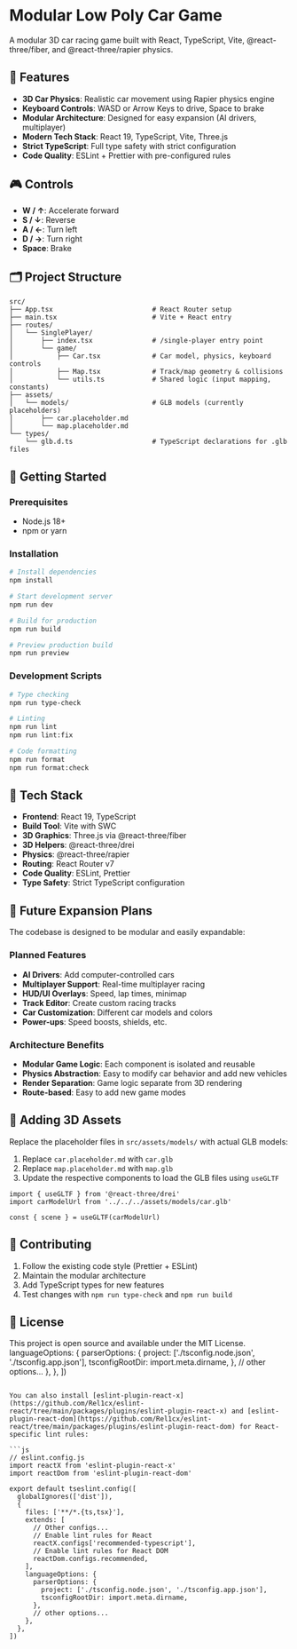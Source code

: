 # Modular Low Poly Car Game

A modular 3D car racing game built with React, TypeScript, Vite, @react-three/fiber, and @react-three/rapier physics.

## 🚗 Features

- **3D Car Physics**: Realistic car movement using Rapier physics engine
- **Keyboard Controls**: WASD or Arrow Keys to drive, Space to brake
- **Modular Architecture**: Designed for easy expansion (AI drivers, multiplayer)
- **Modern Tech Stack**: React 19, TypeScript, Vite, Three.js
- **Strict TypeScript**: Full type safety with strict configuration
- **Code Quality**: ESLint + Prettier with pre-configured rules

## 🎮 Controls

- **W / ↑**: Accelerate forward
- **S / ↓**: Reverse
- **A / ←**: Turn left
- **D / →**: Turn right
- **Space**: Brake

## 🗂 Project Structure

```
src/
├── App.tsx                         # React Router setup
├── main.tsx                        # Vite + React entry
├── routes/
│   └── SinglePlayer/
│       ├── index.tsx               # /single-player entry point
│       └── game/
│           ├── Car.tsx             # Car model, physics, keyboard controls
│           ├── Map.tsx             # Track/map geometry & collisions
│           └── utils.ts            # Shared logic (input mapping, constants)
├── assets/
│   └── models/                     # GLB models (currently placeholders)
│       ├── car.placeholder.md
│       └── map.placeholder.md
└── types/
    └── glb.d.ts                    # TypeScript declarations for .glb files
```

## 🚀 Getting Started

### Prerequisites

- Node.js 18+
- npm or yarn

### Installation

```bash
# Install dependencies
npm install

# Start development server
npm run dev

# Build for production
npm run build

# Preview production build
npm run preview
```

### Development Scripts

```bash
# Type checking
npm run type-check

# Linting
npm run lint
npm run lint:fix

# Code formatting
npm run format
npm run format:check
```

## 🔧 Tech Stack

- **Frontend**: React 19, TypeScript
- **Build Tool**: Vite with SWC
- **3D Graphics**: Three.js via @react-three/fiber
- **3D Helpers**: @react-three/drei
- **Physics**: @react-three/rapier
- **Routing**: React Router v7
- **Code Quality**: ESLint, Prettier
- **Type Safety**: Strict TypeScript configuration

## 🎯 Future Expansion Plans

The codebase is designed to be modular and easily expandable:

### Planned Features

- **AI Drivers**: Add computer-controlled cars
- **Multiplayer Support**: Real-time multiplayer racing
- **HUD/UI Overlays**: Speed, lap times, minimap
- **Track Editor**: Create custom racing tracks
- **Car Customization**: Different car models and colors
- **Power-ups**: Speed boosts, shields, etc.

### Architecture Benefits

- **Modular Game Logic**: Each component is isolated and reusable
- **Physics Abstraction**: Easy to modify car behavior and add new vehicles
- **Render Separation**: Game logic separate from 3D rendering
- **Route-based**: Easy to add new game modes

## 📝 Adding 3D Assets

Replace the placeholder files in `src/assets/models/` with actual GLB models:

1. Replace `car.placeholder.md` with `car.glb`
2. Replace `map.placeholder.md` with `map.glb`
3. Update the respective components to load the GLB files using `useGLTF`

```tsx
import { useGLTF } from '@react-three/drei'
import carModelUrl from '../../../assets/models/car.glb'

const { scene } = useGLTF(carModelUrl)
```

## 🤝 Contributing

1. Follow the existing code style (Prettier + ESLint)
2. Maintain the modular architecture
3. Add TypeScript types for new features
4. Test changes with `npm run type-check` and `npm run build`

## 📄 License

This project is open source and available under the MIT License.
languageOptions: {
parserOptions: {
project: ['./tsconfig.node.json', './tsconfig.app.json'],
tsconfigRootDir: import.meta.dirname,
},
// other options...
},
},
])

````

You can also install [eslint-plugin-react-x](https://github.com/Rel1cx/eslint-react/tree/main/packages/plugins/eslint-plugin-react-x) and [eslint-plugin-react-dom](https://github.com/Rel1cx/eslint-react/tree/main/packages/plugins/eslint-plugin-react-dom) for React-specific lint rules:

```js
// eslint.config.js
import reactX from 'eslint-plugin-react-x'
import reactDom from 'eslint-plugin-react-dom'

export default tseslint.config([
  globalIgnores(['dist']),
  {
    files: ['**/*.{ts,tsx}'],
    extends: [
      // Other configs...
      // Enable lint rules for React
      reactX.configs['recommended-typescript'],
      // Enable lint rules for React DOM
      reactDom.configs.recommended,
    ],
    languageOptions: {
      parserOptions: {
        project: ['./tsconfig.node.json', './tsconfig.app.json'],
        tsconfigRootDir: import.meta.dirname,
      },
      // other options...
    },
  },
])
````
